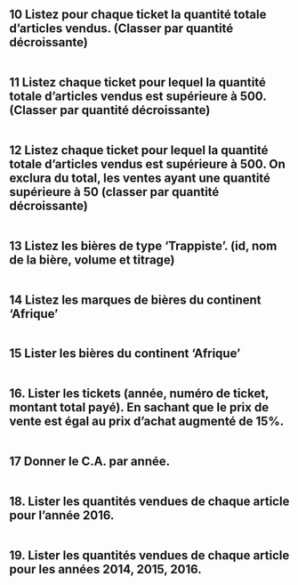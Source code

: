## 10 Listez pour chaque ticket la quantité totale d’articles vendus. (Classer par quantité décroissante)

```mysql

```

## 11 Listez chaque ticket pour lequel la quantité totale d’articles vendus est supérieure à 500. (Classer par quantité décroissante)

```mysql
```

## 12 Listez chaque ticket pour lequel la quantité totale d’articles vendus est supérieure à 500. On exclura du total, les ventes ayant une quantité supérieure à 50 (classer par quantité décroissante)

```mysql
```

## 13 Listez les bières de type ‘Trappiste’. (id, nom de la bière, volume et titrage)

```mysql
```

## 14 Listez les marques de bières du continent ‘Afrique’

```mysql

```

## 15 Lister les bières du continent ‘Afrique’

```mysql
```

## 16. Lister les tickets (année, numéro de ticket, montant total payé). En sachant que le prix de vente est égal au prix d’achat augmenté de 15%.

```mysql

```

## 17  Donner le C.A. par année.

```mysql
```

## 18. Lister les quantités vendues de chaque article pour l’année 2016.

```mysql

```

## 19. Lister les quantités vendues de chaque article pour les années 2014, 2015, 2016.

```mysql

```

